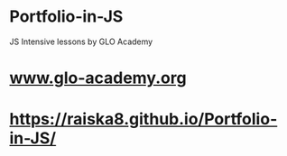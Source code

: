# Portfolio-in-JS
JS Intensive lessons by GLO Academy
# www.glo-academy.org
#  https://raiska8.github.io/Portfolio-in-JS/
